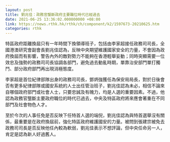 ```yaml
---
layout: post
title: 劉兆佳：政務官壟斷政府主要職位時代已經過去
date: 2021-06-25 13:36:02.000000000 +08:00
link: https://news.rthk.hk/rthk/ch/component/k2/1597673-20210625.htm
categories: rthk
---
```


特區政府距離換屆只有一年時間下換領導班子，包括由李家超接任政務司司長，全國港澳研究會副會長劉兆佳認為，反映中央期望維護國家安全的力量，不會因為政府換屆而有影響，警告內外的敵對勢力不能夠在香港輕舉妄動；同時突顯需要一位效忠及強勢的政務司司長協調各部門，避免過去動亂時期，單靠治安部門單打獨鬥、部分政府部門再出現消極態度。

李家超是首位紀律部隊出身的政務司司長，鄧炳強獲任為保安局局長，對於日後會否有更多紀律部隊或國安系統的人士出任管治班子，劉兆佳認為未必，相信不論來自哪個政府部門或社會人士，只要忠誠及有魄力，均是人選的重要因素。不過，他認為政務官壟斷主要政府職位的時代已過去，中央及特區政府將來應會著重在不同部門及社會物色人才。

至於今次的人事任免是否反映下任特首人選的端倪，劉兆佳認為與特首選舉沒有關係，最重要是在政府換屆前，強化特區政府維護國安的力量。被問到張建宗被免去政務司司長是否反映他任內較為軟弱，劉兆佳表示不想評論，但中央任命另一人，肯定是認為新人好過舊人。
